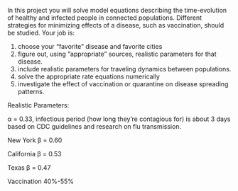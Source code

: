 In this project you will solve model equations describing the time-evolution of healthy and
infected people in connected populations.
Different strategies for minimizing effects of a disease, such as vaccination, should be
studied.
Your job is:
1. choose your “favorite” disease and favorite cities
2. figure out, using “appropriate” sources, realistic parameters for that disease.
3. include realistic parameters for traveling dynamics between populations.
4. solve the appropriate rate equations numerically
5. investigate the effect of vaccination or quarantine on disease spreading patterns.



Realistic Parameters:

α = 0.33, infectious period (how long they’re contagious for) is about 3 days based on CDC guidelines and research on flu transmission.

New York β = 0.60

California β = 0.53

Texas β = 0.47

Vaccination 40%-55%